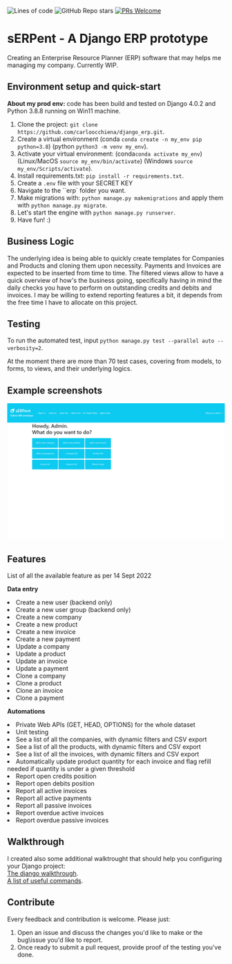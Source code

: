 ![Lines of code](https://img.shields.io/tokei/lines/github/carloocchiena/django_erp?style=plastic) ![GitHub Repo stars](https://img.shields.io/github/stars/carloocchiena/django_erp?style=social) [![PRs Welcome](https://img.shields.io/badge/PRs-welcome-brightgreen.svg?style=flat-square)](https://makeapullrequest.com)

# sERPent - A Django ERP prototype
Creating an Enterprise Resource Planner (ERP) software that may helps me managing my company. Currently WIP.

## Environment setup and quick-start

**About my prod env:** code has been build and tested on Django 4.0.2 and Python 3.8.8 running on Win11 machine.

1. Clone the project: `git clone https://github.com/carloocchiena/django_erp.git`.
2. Create a virtual environment (conda `conda create -n my_env pip python=3.8`) (python `python3 -m venv my_env`).
3. Activate your virtual environment: (conda`conda activate my_env`) (Linux/MacOS `source my_env/bin/activate`) (Windows `source my_env/Scripts/activate`).
4. Install requirements.txt: `pip install -r requirements.txt`.
5. Create a `.env` file with your SECRET KEY
6. Navigate to the ``erp` folder you want.
7. Make migrations with: `python manage.py makemigrations` and apply them with  `python manage.py migrate`.
8. Let's start the engine with `python manage.py runserver`.
9. Have fun! :)

## Business Logic

The underlying idea is being able to quickly create templates for Companies and Products and cloning them upon necessity.
Payments and Invoices are expected to be inserted from time to time.
The filtered views allow to have a quick overview of how's the business going, specifically having in mind the daily checks you have to perform on outstanding credits and debits and invoices. 
I may be willing to extend reporting features a bit, it depends from the free time I have to allocate on this project. 

## Testing

To run the automated test, input `python manage.py test --parallel auto --verbosity=2`.

At the moment there are more than 70 test cases, covering from models, to forms, to views, and their underlying logics.

## Example screenshots

![screenshots](gif.gif)

## Features

List of all the available feature as per 14 Sept 2022

<strong>Data entry</strong>
    <li>Create a new user (backend only)</li>
    <li>Create a new user group (backend only)</li>
    <li>Create a new company</li>
    <li>Create a new product</li>
    <li>Create a new invoice</li>
    <li>Create a new payment</li>
    <li>Update a company</li>
    <li>Update a product</li>
    <li>Update an invoice</li>
    <li>Update a payment</li>
    <li>Clone a company</li>
    <li>Clone a product</li>
    <li>Clone an invoice</li>
    <li>Clone a payment</li>

<strong>Automations</strong>
    <li>Private Web APIs (GET, HEAD, OPTIONS) for the whole dataset</li>
    <li>Unit testing </li>
    <li>See a list of all the companies, with dynamic filters and CSV export</li>
    <li>See a list of all the products, with dynamic filters and CSV export</li>
    <li>See a list of all the invoices, with dynamic filters and CSV export</li>
    <li>Automatically update product quantity for each invoice and flag refill needed if quantity is under a given threshold</li>
    <li>Report open credits position</li>
    <li>Report open debits position</li>
    <li>Report all active invoices </li>
    <li>Report all active payments </li>
    <li>Report all passive invoices </li>
    <li>Report overdue active invoices </li>
    <li>Report overdue passive invoices </li>

## Walkthrough
I created also some additional walktrought that should help you configuring your Django project:<br>
[The django walkthrough](django_walktrought.md).<br>
[A list of useful commands](CLI_commands.md).<br>

## Contribute
Every feedback and contribution is welcome.
Please just:
1. Open an issue and discuss the changes you'd like to make or  the bug\issue you'd like to report.<br>
2. Once ready to submit a pull request, provide proof of the testing you've done.<br>

